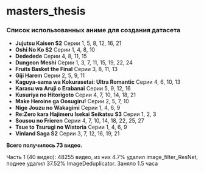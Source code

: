 # masters_thesis

### Список использованных аниме для создания датасета

- **Jujutsu Kaisen S2** Серии 1, 5, 8, 12, 16, 21
- **Oshi No Ko S2** Серии 1, 4, 8, 10
- **Dededede** Серии 4, 8, 11, 15
- **Dungeon Meshi** Серии 1, 3, 7, 11, 15, 19, 22, 24
- **Fruits Basket the Final** Серии 3, 8, 11, 13
- **Giji Harem** Серии 2, 5, 9, 11
- **Kaguya-sama wa Kokurasetai: Ultra Romantic** Серии 4, 6, 10, 13
- **Karasu wa Aruji o Erabanai** Серии 5, 9, 12, 16
- **Kusuriya no Hitorigoto** Серии 4, 7, 10, 14, 18, 21
- **Make Heroine ga Oosugiru!** Серии 2, 5, 7, 10
- **Nige Jouzu no Wakagimi** Серии 1, 4, 6, 9
- **Re:Zero kara Hajimeru Isekai Seikatsu S3** Серии 1, 2, 3
- **Sousou no Frieren** Серии 4, 7, 10, 14, 18, 22, 25, 27
- **Tsue to Tsurugi no Wistoria** Серии 1, 4, 6, 9
- **Vinland Saga S2** Серии 3, 7, 12, 16, 19, 21

**Всего получилось 73 видео.**

Часть 1 (40 видео): 48255 видео, из них 4.7% удалил image_filter_ResNet, поднее удалил 37.52% ImageDeduplicator. Заняло 1.5 часа
